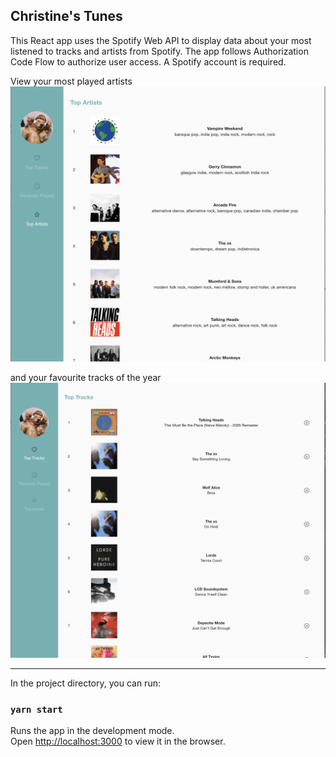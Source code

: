 ## Christine's Tunes

This React app uses the Spotify Web API to display data about your most listened to tracks and artists from Spotify. 
The app follows Authorization Code Flow to authorize user access. A Spotify account is required.

View your most played artists
![](src/assets/top-artists.png)

and your favourite tracks of the year
![](src/assets/top-tracks.png)

------------------

In the project directory, you can run:

### `yarn start`

Runs the app in the development mode.<br />
Open [http://localhost:3000](http://localhost:3000) to view it in the browser.
